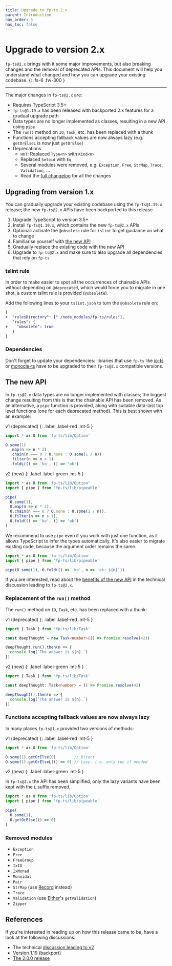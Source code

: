 ```yaml
---
title: Upgrade to fp-ts 2.x
parent: Introduction
nav_order: 5
has_toc: false
---
```


# Upgrade to version 2.x

`fp-ts@2.x` brings with it some major improvements, but also breaking changes and the removal of deprecated APIs. This document will help you understand what changed and how you can upgrade your existing codebase.
{: .fs-6 .fw-300 }

---

The major changes in `fp-ts@2.x` are:

- Requires TypeScript 3.5+
- `fp-ts@1.19.x` has been released with backported 2.x features for a gradual upgrade path
- Data types are no longer implemented as classes, resulting in a new API using `pipe`
- The `run()` method on `IO`, `Task`, etc. has been replaced with a thunk
- Functions accepting fallback values are now always lazy (e.g. `getOrElseL` is now just `getOrElse`)
- Deprecations
  - `HKT`: Replaced `Type<n>` with `Kind<n>`
  - Replaced `Setoid` with `Eq`
  - Several modules were removed, e.g. `Exception`, `Free`, `StrMap`, `Trace`, `Validation`, …
  - Read the [full changelog](https://github.com/gcanti/fp-ts/pull/881) for all the changes

## Upgrading from version 1.x

You can gradually upgrade your existing codebase using the `fp-ts@1.19.x` release; the new `fp-ts@2.x` APIs have been backported to this release.

1. Upgrade TypeScript to version 3.5+
1. Install `fp-ts@1.19.x`, which contains the new `fp-ts@2.x` APIs
1. Optional: activate the `@obsolete` rule for `tslint` to get guidance on what to change
1. Familiarise yourself with [the new API](https://github.com/gcanti/fp-ts/pull/881)
1. Gradually replace the existing code with the new API
1. Upgrade to `fp-ts@2.x` and make sure to also upgrade all dependencies that rely on `fp-ts`

### tslint rule

In order to make easier to spot all the occurrences of chainable APIs without depending on `@deprecated`, which would force you to migrate in one shot, a custom tslint rule is provided (`@obsolete`).

Add the following lines to your `tslint.json` to turn the `@obsolete` rule on:

```diff
{
+  "rulesDirectory": ["./node_modules/fp-ts/rules"],
   "rules": {
+    "obsolete": true
   }
}
```

### Dependencies

Don't forget to update your dependencies: libraries that use `fp-ts` like [io-ts](https://github.com/gcanti/io-ts) or [monocle-ts](https://github.com/gcanti/monocle-ts) have to be upgraded to their `fp-ts@2.x` compatible versions.

## The new API

In `fp-ts@2.x` data types are no longer implemented with classes; the biggest change resulting from this is that the chainable API has been removed. As an alternative, a `pipe` function is provided, along with suitable data-last top level functions (one for each deprecated method). This is best shown with an example:

v1 (deprecated)
{: .label .label-red .mt-5 }

```ts
import * as O from 'fp-ts/lib/Option'

O.some(1)
  .map(n => n * 2)
  .chain(n === 0 ? O.none : O.some(1 / n))
  .filter(n => n > 1)
  .foldL(() => 'ko', () => 'ok')
```

v2 (new)
{: .label .label-green .mt-5 }

```ts
import * as O from 'fp-ts/lib/Option'
import { pipe } from 'fp-ts/lib/pipeable'

pipe(
  O.some(1),
  O.map(n => n * 2),
  O.chain(n === 0 ? O.none : O.some(1 / n)),
  O.filter(n => n > 1),
  O.fold(() => 'ko', () => 'ok')
)
```

We recommend to use `pipe` even if you work with just one function, as it allows TypeScript to infer the types automatically. It's also easier to migrate existing code, because the argument order remains the same.

```ts
import * as O from 'fp-ts/lib/Option'
import { pipe } from 'fp-ts/lib/pipeable'

pipe(O.some(1), O.fold(() => 'ko', n => `ok: ${n}`))
```

If you are interested, read about the [benefits of the new API](https://github.com/gcanti/fp-ts/issues/823#issuecomment-486066792) in the technical discussion leading to `fp-ts@2.x`.

### Replacement of the `run()` method

The `run()` method on `IO`, `Task`, etc. has been replaced with a thunk:

v1 (deprecated)
{: .label .label-red .mt-5 }

```ts
import { Task } from 'fp-ts/lib/Task'

const deepThought = new Task<number>(() => Promise.resolve(42))

deepThought.run().then(n => {
  console.log(`The answer is ${n}.`)
})
```

v2 (new)
{: .label .label-green .mt-5 }

```ts
import { Task } from 'fp-ts/lib/Task'

const deepThought: Task<number> = () => Promise.resolve(42)

deepThought().then(n => {
  console.log(`The answer is ${n}.`)
})
```

### Functions accepting fallback values are now always lazy

In many places `fp-ts@1.x` provided two versions of methods:

v1 (deprecated)
{: .label .label-red .mt-5 }

```ts
import * as O from 'fp-ts/lib/Option'

O.some(1).getOrElse(0)        // Direct
O.some(1).getOrElseL(() => 0) // Lazy, i.e. only run if needed
```

v2 (new)
{: .label .label-green .mt-5 }

In `fp-ts@2.x` the API has been simplified, only the lazy variants have been kept with the `L` suffix removed.

```ts
import * as O from 'fp-ts/lib/Option'
import { pipe } from 'fp-ts/lib/pipeable'

pipe(
  O.some(1),
  O.getOrElse(() => 0)
)
```

### Removed modules

- `Exception`
- `Free`
- `FreeGroup`
- `IxIO`
- `IxMonad`
- `Monoidal`
- `Pair`
- `StrMap` (use [Record](../modules/Record.ts) instead)
- `Trace`
- `Validation` (use [Either](../modules/Either.ts)'s `getValidation`)
- `Zipper`

## References

If you're interested in reading up on how this release came to be, have a look at the following discussions:

- The technical [discussion leading to v2](https://github.com/gcanti/fp-ts/issues/823)
- [Version 1.19 (backport)](https://github.com/gcanti/fp-ts/pull/881)
- [The 2.0.0 release](https://github.com/gcanti/fp-ts/commit/7bda18e34eed996a08afdd6a0a61025087f99593)
